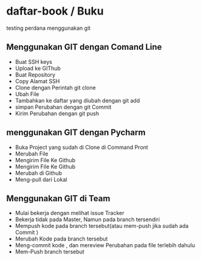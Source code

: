 # daftar-book / Buku
testing perdana menggunakan git

## Menggunakan GIT dengan Comand Line
- Buat SSH keys
- Upload ke GIThub
- Buat Repository
- Copy Alamat SSH
- Clone dengan Perintah git clone <alamat SSH>
- Ubah File
- Tambahkan ke daftar yang diubah dengan git add
- simpan Perubahan dengan git Commit
- Kirim Perubahan dengan git push


## menggunakan GIT dengan Pycharm
- Buka Project yang sudah di Clone di Command Pront
- Merubah File
- Mengirim File Ke Github
- Mengirim File Ke Github
- Merubah di Github
- Meng-pull dari Lokal

## Menggunakan GIT di Team 
- Mulai bekerja dengan melihat issue Tracker
- Bekerja tidak pada Master, Namun pada branch tersendiri
- Mempush kode pada branch tersebut(atau mem-push jika sudah ada Commit )
- Merubah Kode pada branch tersebut
- Meng-commit kode , dan mereview Perubahan pada file terlebih dahulu  
- Mem-Push branch tersebut